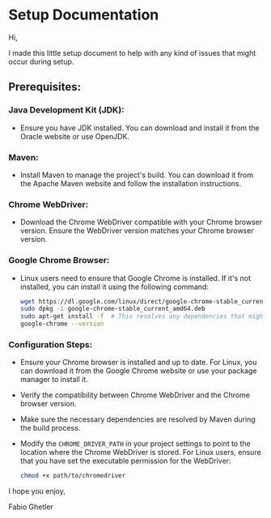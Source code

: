 # Setup Documentation

Hi,

I made this little setup document to help with any kind of issues that might occur during setup.

## Prerequisites:

### Java Development Kit (JDK):
- Ensure you have JDK installed. You can download and install it from the Oracle website or use OpenJDK.

### Maven:
- Install Maven to manage the project's build. You can download it from the Apache Maven website and follow the installation instructions.

### Chrome WebDriver:
- Download the Chrome WebDriver compatible with your Chrome browser version. Ensure the WebDriver version matches your Chrome browser version.

### Google Chrome Browser:
- Linux users need to ensure that Google Chrome is installed. If it's not installed, you can install it using the following command:
  ```bash
  wget https://dl.google.com/linux/direct/google-chrome-stable_current_amd64.deb
  sudo dpkg -i google-chrome-stable_current_amd64.deb
  sudo apt-get install -f  # This resolves any dependencies that might be needed
  google-chrome --version
  

### Configuration Steps:
- Ensure your Chrome browser is installed and up to date. For Linux, you can download it from the Google Chrome website or use your package manager to install it.
- Verify the compatibility between Chrome WebDriver and the Chrome browser version.
- Make sure the necessary dependencies are resolved by Maven during the build process.
- Modify the `CHROME_DRIVER_PATH` in your project settings to point to the location where the Chrome WebDriver is stored. For Linux users, ensure that you have set the executable permission for the WebDriver:

  ```bash
  chmod +x path/to/chromedriver

I hope you enjoy,

Fabio Ghetler
